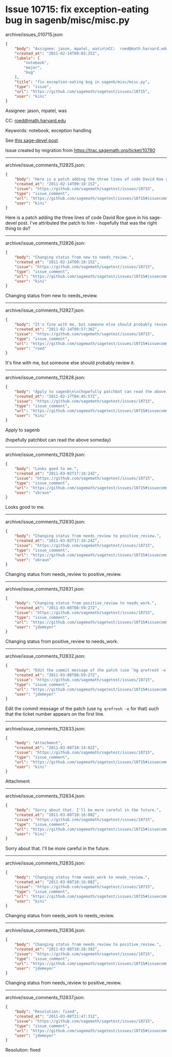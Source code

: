 # Issue 10715: fix exception-eating bug in sagenb/misc/misc.py

archive/issues_010715.json:
```json
{
    "body": "Assignee: jason, mpatel, was\n\nCC:  roed@math.harvard.edu\n\nKeywords: notebook, exception handling\n\nSee [this sage-devel post](http://groups.google.com/group/sage-devel/msg/289df30034645f44).\n\nIssue created by migration from https://trac.sagemath.org/ticket/10780\n\n",
    "created_at": "2011-02-14T09:03:35Z",
    "labels": [
        "notebook",
        "major",
        "bug"
    ],
    "title": "fix exception-eating bug in sagenb/misc/misc.py",
    "type": "issue",
    "url": "https://github.com/sagemath/sagetest/issues/10715",
    "user": "kini"
}
```
Assignee: jason, mpatel, was

CC:  roed@math.harvard.edu

Keywords: notebook, exception handling

See [this sage-devel post](http://groups.google.com/group/sage-devel/msg/289df30034645f44).

Issue created by migration from https://trac.sagemath.org/ticket/10780





---

archive/issue_comments_112825.json:
```json
{
    "body": "Here is a patch adding the three lines of code David Roe gave in his sage-devel post. I've attributed the patch to him - hopefully that was the right thing to do?",
    "created_at": "2011-02-14T09:18:15Z",
    "issue": "https://github.com/sagemath/sagetest/issues/10715",
    "type": "issue_comment",
    "url": "https://github.com/sagemath/sagetest/issues/10715#issuecomment-112825",
    "user": "kini"
}
```

Here is a patch adding the three lines of code David Roe gave in his sage-devel post. I've attributed the patch to him - hopefully that was the right thing to do?



---

archive/issue_comments_112826.json:
```json
{
    "body": "Changing status from new to needs_review.",
    "created_at": "2011-02-14T09:18:15Z",
    "issue": "https://github.com/sagemath/sagetest/issues/10715",
    "type": "issue_comment",
    "url": "https://github.com/sagemath/sagetest/issues/10715#issuecomment-112826",
    "user": "kini"
}
```

Changing status from new to needs_review.



---

archive/issue_comments_112827.json:
```json
{
    "body": "It's fine with me, but someone else should probably review it.",
    "created_at": "2011-02-14T09:57:36Z",
    "issue": "https://github.com/sagemath/sagetest/issues/10715",
    "type": "issue_comment",
    "url": "https://github.com/sagemath/sagetest/issues/10715#issuecomment-112827",
    "user": "roed"
}
```

It's fine with me, but someone else should probably review it.



---

archive/issue_comments_112828.json:
```json
{
    "body": "Apply to sagenb\n\n(hopefully patchbot can read the above someday)",
    "created_at": "2011-02-17T04:45:57Z",
    "issue": "https://github.com/sagemath/sagetest/issues/10715",
    "type": "issue_comment",
    "url": "https://github.com/sagemath/sagetest/issues/10715#issuecomment-112828",
    "user": "kini"
}
```

Apply to sagenb

(hopefully patchbot can read the above someday)



---

archive/issue_comments_112829.json:
```json
{
    "body": "Looks good to me.",
    "created_at": "2011-03-02T17:16:24Z",
    "issue": "https://github.com/sagemath/sagetest/issues/10715",
    "type": "issue_comment",
    "url": "https://github.com/sagemath/sagetest/issues/10715#issuecomment-112829",
    "user": "vbraun"
}
```

Looks good to me.



---

archive/issue_comments_112830.json:
```json
{
    "body": "Changing status from needs_review to positive_review.",
    "created_at": "2011-03-02T17:16:24Z",
    "issue": "https://github.com/sagemath/sagetest/issues/10715",
    "type": "issue_comment",
    "url": "https://github.com/sagemath/sagetest/issues/10715#issuecomment-112830",
    "user": "vbraun"
}
```

Changing status from needs_review to positive_review.



---

archive/issue_comments_112831.json:
```json
{
    "body": "Changing status from positive_review to needs_work.",
    "created_at": "2011-03-08T08:59:27Z",
    "issue": "https://github.com/sagemath/sagetest/issues/10715",
    "type": "issue_comment",
    "url": "https://github.com/sagemath/sagetest/issues/10715#issuecomment-112831",
    "user": "jdemeyer"
}
```

Changing status from positive_review to needs_work.



---

archive/issue_comments_112832.json:
```json
{
    "body": "Edit the commit message of the patch (use `hg qrefresh -e` for that) such that the ticket number appears on the first line.",
    "created_at": "2011-03-08T08:59:27Z",
    "issue": "https://github.com/sagemath/sagetest/issues/10715",
    "type": "issue_comment",
    "url": "https://github.com/sagemath/sagetest/issues/10715#issuecomment-112832",
    "user": "jdemeyer"
}
```

Edit the commit message of the patch (use `hg qrefresh -e` for that) such that the ticket number appears on the first line.



---

archive/issue_comments_112833.json:
```json
{
    "body": "Attachment",
    "created_at": "2011-03-08T10:14:02Z",
    "issue": "https://github.com/sagemath/sagetest/issues/10715",
    "type": "issue_comment",
    "url": "https://github.com/sagemath/sagetest/issues/10715#issuecomment-112833",
    "user": "kini"
}
```

Attachment



---

archive/issue_comments_112834.json:
```json
{
    "body": "Sorry about that. I'll be more careful in the future.",
    "created_at": "2011-03-08T10:16:08Z",
    "issue": "https://github.com/sagemath/sagetest/issues/10715",
    "type": "issue_comment",
    "url": "https://github.com/sagemath/sagetest/issues/10715#issuecomment-112834",
    "user": "kini"
}
```

Sorry about that. I'll be more careful in the future.



---

archive/issue_comments_112835.json:
```json
{
    "body": "Changing status from needs_work to needs_review.",
    "created_at": "2011-03-08T10:16:08Z",
    "issue": "https://github.com/sagemath/sagetest/issues/10715",
    "type": "issue_comment",
    "url": "https://github.com/sagemath/sagetest/issues/10715#issuecomment-112835",
    "user": "kini"
}
```

Changing status from needs_work to needs_review.



---

archive/issue_comments_112836.json:
```json
{
    "body": "Changing status from needs_review to positive_review.",
    "created_at": "2011-03-08T10:28:39Z",
    "issue": "https://github.com/sagemath/sagetest/issues/10715",
    "type": "issue_comment",
    "url": "https://github.com/sagemath/sagetest/issues/10715#issuecomment-112836",
    "user": "jdemeyer"
}
```

Changing status from needs_review to positive_review.



---

archive/issue_comments_112837.json:
```json
{
    "body": "Resolution: fixed",
    "created_at": "2011-03-08T21:47:31Z",
    "issue": "https://github.com/sagemath/sagetest/issues/10715",
    "type": "issue_comment",
    "url": "https://github.com/sagemath/sagetest/issues/10715#issuecomment-112837",
    "user": "jdemeyer"
}
```

Resolution: fixed
